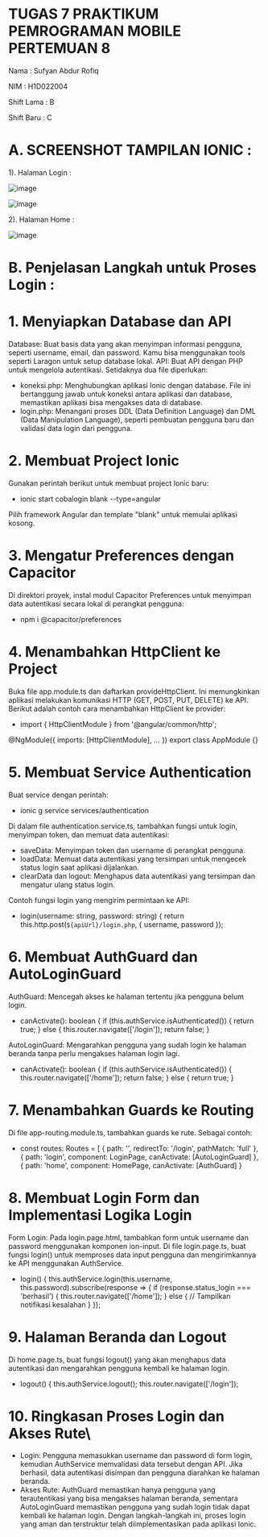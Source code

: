 # TUGAS 7 PRAKTIKUM PEMROGRAMAN MOBILE PERTEMUAN 8
Nama : Sufyan Abdur Rofiq

NIM : H1D022004

Shift Lama : B

Shift Baru : C

# A. SCREENSHOT TAMPILAN IONIC :

1). Halaman Login :

![image](https://github.com/user-attachments/assets/4ed6a1bd-30f7-488c-a972-ca7ae1225735)

![image](https://github.com/user-attachments/assets/ded0ff32-174b-4823-9c07-b073d4b51629)

2). Halaman Home :

![image](https://github.com/user-attachments/assets/5c56e671-daca-47b3-a3ef-dab617033b4e)

# B. Penjelasan Langkah untuk Proses Login :

# 1. Menyiapkan Database dan API

Database: Buat basis data yang akan menyimpan informasi pengguna, seperti username, email, dan password. Kamu bisa menggunakan tools seperti Laragon untuk setup database lokal.
API: Buat API dengan PHP untuk mengelola autentikasi. Setidaknya dua file diperlukan:
- koneksi.php: Menghubungkan aplikasi Ionic dengan database. File ini bertanggung jawab untuk koneksi antara aplikasi dan database, memastikan aplikasi bisa mengakses data di database.
- login.php: Menangani proses DDL (Data Definition Language) dan DML (Data Manipulation Language), seperti pembuatan pengguna baru dan validasi data login dari pengguna.

# 2. Membuat Project Ionic
Gunakan perintah berikut untuk membuat project Ionic baru:

- ionic start cobalogin blank --type=angular
  
Pilih framework Angular dan template "blank" untuk memulai aplikasi kosong.

# 3. Mengatur Preferences dengan Capacitor
Di direktori proyek, instal modul Capacitor Preferences untuk menyimpan data autentikasi secara lokal di perangkat pengguna:

- npm i @capacitor/preferences
  
# 4. Menambahkan HttpClient ke Project

Buka file app.module.ts dan daftarkan provideHttpClient. Ini memungkinkan aplikasi melakukan komunikasi HTTP (GET, POST, PUT, DELETE) ke API. Berikut adalah contoh cara menambahkan HttpClient ke provider:

- import { HttpClientModule } from '@angular/common/http';

@NgModule({
  imports: [HttpClientModule],
  ...
})
export class AppModule {}

# 5. Membuat Service Authentication

Buat service dengan perintah:

- ionic g service services/authentication

Di dalam file authentication.service.ts, tambahkan fungsi untuk login, menyimpan token, dan memuat data autentikasi:

- saveData: Menyimpan token dan username di perangkat pengguna.
- loadData: Memuat data autentikasi yang tersimpan untuk mengecek status login saat aplikasi dijalankan.
- clearData dan logout: Menghapus data autentikasi yang tersimpan dan mengatur ulang status login.

Contoh fungsi login yang mengirim permintaan ke API:

- login(username: string, password: string) {
  return this.http.post(`${apiUrl}/login.php`, { username, password });

# 6. Membuat AuthGuard dan AutoLoginGuard
   
AuthGuard: Mencegah akses ke halaman tertentu jika pengguna belum login.

- canActivate(): boolean {
  if (this.authService.isAuthenticated()) {
    return true;
  } else {
    this.router.navigate(['/login']);
    return false;
  }

AutoLoginGuard: Mengarahkan pengguna yang sudah login ke halaman beranda tanpa perlu mengakses halaman login lagi.

- canActivate(): boolean {
  if (this.authService.isAuthenticated()) {
    this.router.navigate(['/home']);
    return false;
  } else {
    return true;
  }

# 7. Menambahkan Guards ke Routing
   
Di file app-routing.module.ts, tambahkan guards ke rute. Sebagai contoh:

- const routes: Routes = [
  { path: '', redirectTo: '/login', pathMatch: 'full' },
  { path: 'login', component: LoginPage, canActivate: [AutoLoginGuard] },
  { path: 'home', component: HomePage, canActivate: [AuthGuard] }

# 8. Membuat Login Form dan Implementasi Logika Login
   
Form Login: Pada login.page.html, tambahkan form untuk username dan password menggunakan komponen ion-input.
Di file login.page.ts, buat fungsi login() untuk memproses data input pengguna dan mengirimkannya ke API menggunakan AuthService.

- login() {
  this.authService.login(this.username, this.password).subscribe(response => {
    if (response.status_login === 'berhasil') {
      this.router.navigate(['/home']);
    } else {
      // Tampilkan notifikasi kesalahan
    }
  });

# 9. Halaman Beranda dan Logout

Di home.page.ts, buat fungsi logout() yang akan menghapus data autentikasi dan mengarahkan pengguna kembali ke halaman login.

- logout() {
  this.authService.logout();
  this.router.navigate(['/login']);

# 10. Ringkasan Proses Login dan Akses Rute\

- Login: Pengguna memasukkan username dan password di form login, kemudian AuthService memvalidasi data tersebut dengan API. Jika berhasil, data autentikasi disimpan dan pengguna diarahkan ke halaman beranda.
- Akses Rute: AuthGuard memastikan hanya pengguna yang terautentikasi yang bisa mengakses halaman beranda, sementara AutoLoginGuard memastikan pengguna yang sudah login tidak dapat kembali ke halaman login.
Dengan langkah-langkah ini, proses login yang aman dan terstruktur telah diimplementasikan pada aplikasi Ionic.
